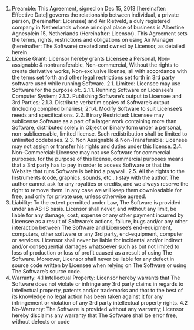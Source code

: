 1. Preamble: 
This Agreement, signed on Dec 15, 2013 [hereinafter: Effective Date] governs the
relationship between individual, a private person, (hereinafter: Licensee) and Air Rietveld, a
duly registered company in Netherlands whose principal place of business is Albertine
Agnesplein 15, Netherlands (Hereinafter: Licensor). This Agreement sets the terms, rights,
restrictions and obligations on using Air Manager (hereinafter: The Software) created and
owned by Licensor, as detailed herein.
2. License Grant: 
Licensor hereby grants Licensee a Personal, Non-assignable & nontransferable,
Non-commercial, Without the rights to create derivative works, Non-exclusive
license, all with accordance with the terms set forth and other legal restrictions set forth in
3rd party software used while running Software.
2.1. Limited: Licensee may use Software for the purpose of:.
2.1.1. Running Software on Licensee’s Computer System;
2.1.2. Publishing Software’s output to Licensee and 3rd Parties;
2.1.3. Distribute verbatim copies of Software’s output (including compiled binaries);
2.1.4. Modify Software to suit Licensee’s needs and specifications.
2.2. Binary Restricted: Licensee may sublicense Software as a part of a larger work
containing more than Software, distributed solely in Object or Binary form under a
personal, non-sublicensable, limited license. Such redistribution shall be limited to
unlimited codebases.
2.3. Non Assignable & Non-Transferable: Licensee may not assign or transfer his rights
and duties under this license.
2.4. Non-Commercial: Licensee may not use Software for commercial purposes. for the
purpose of this license, commercial purposes means that a 3rd party has to pay in order
to access Software or that the Website that runs Software is behind a paywall.
2.5. All the rights to the Instruments (code, graphics, sounds, etc...) stay with the author. 
The author cannot ask for any royalties or credits, and we always reserve the right to remove them.
In any case we will keep them downloadable for free, and only for private use, unless otherwise agreed.
3. Liability: 
To the extent permitted under Law, The Software is provided under an AS-IS
basis. Licensor shall never, and without any limit, be liable for any damage, cost, expense or
any other payment incurred by Licensee as a result of Software’s actions, failure, bugs and/or
any other interaction between The Software and Licensee’s end-equipment, computers, other
software or any 3rd party, end-equipment, computer or services. Licensor shall never be
liable for incidental and/or indirect and/or consequential damages whatsoever such as but not
limited to loss of production or loss of profit caused as a result of using The Software.
Moreover, Licensor shall never be liable for any defect in source code written by Licensee
when relying on The Software or using The Software’s source code.
3. Warranty:
4.1 Intellectual Property: Licensor hereby warrants that The Software does not violate or
infringe any 3rd party claims in regards to intellectual property, patents and/or
trademarks and that to the best of its knowledge no legal action has been taken against it
for any infringement or violation of any 3rd party intellectual property rights.
4.2 No-Warranty: The Software is provided without any warranty; Licensor hereby
disclaims any warranty that The Software shall be error free, without defects or code
